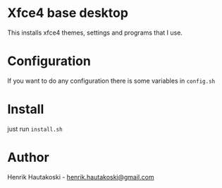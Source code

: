 # Xfce4 base desktop

This installs xfce4 themes, settings and programs that I use.

# Configuration

If you want to do any configuration there is some variables in `config.sh`

# Install

just run `install.sh`

# Author
Henrik Hautakoski - <henrik.hautakoski@gmail.com>
